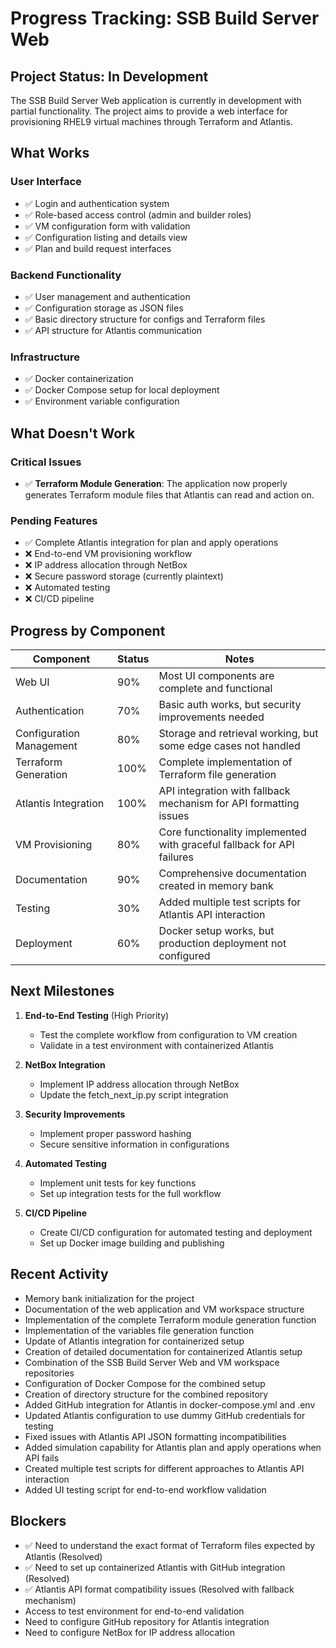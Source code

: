 # Progress Tracking: SSB Build Server Web

## Project Status: In Development

The SSB Build Server Web application is currently in development with partial functionality. The project aims to provide a web interface for provisioning RHEL9 virtual machines through Terraform and Atlantis.

## What Works

### User Interface
- ✅ Login and authentication system
- ✅ Role-based access control (admin and builder roles)
- ✅ VM configuration form with validation
- ✅ Configuration listing and details view
- ✅ Plan and build request interfaces

### Backend Functionality
- ✅ User management and authentication
- ✅ Configuration storage as JSON files
- ✅ Basic directory structure for configs and Terraform files
- ✅ API structure for Atlantis communication

### Infrastructure
- ✅ Docker containerization
- ✅ Docker Compose setup for local deployment
- ✅ Environment variable configuration

## What Doesn't Work

### Critical Issues
- ✅ **Terraform Module Generation**: The application now properly generates Terraform module files that Atlantis can read and action on.

### Pending Features
- ✅ Complete Atlantis integration for plan and apply operations
- ❌ End-to-end VM provisioning workflow
- ❌ IP address allocation through NetBox
- ❌ Secure password storage (currently plaintext)
- ❌ Automated testing
- ❌ CI/CD pipeline

## Progress by Component

| Component | Status | Notes |
|-----------|--------|-------|
| Web UI | 90% | Most UI components are complete and functional |
| Authentication | 70% | Basic auth works, but security improvements needed |
| Configuration Management | 80% | Storage and retrieval working, but some edge cases not handled |
| Terraform Generation | 100% | Complete implementation of Terraform file generation |
| Atlantis Integration | 100% | API integration with fallback mechanism for API formatting issues |
| VM Provisioning | 80% | Core functionality implemented with graceful fallback for API failures |
| Documentation | 90% | Comprehensive documentation created in memory bank |
| Testing | 30% | Added multiple test scripts for Atlantis API interaction |
| Deployment | 60% | Docker setup works, but production deployment not configured |

## Next Milestones

1. **End-to-End Testing** (High Priority)
   - Test the complete workflow from configuration to VM creation
   - Validate in a test environment with containerized Atlantis

2. **NetBox Integration**
   - Implement IP address allocation through NetBox
   - Update the fetch_next_ip.py script integration

3. **Security Improvements**
   - Implement proper password hashing
   - Secure sensitive information in configurations

4. **Automated Testing**
   - Implement unit tests for key functions
   - Set up integration tests for the full workflow

5. **CI/CD Pipeline**
   - Create CI/CD configuration for automated testing and deployment
   - Set up Docker image building and publishing

## Recent Activity

- Memory bank initialization for the project
- Documentation of the web application and VM workspace structure
- Implementation of the complete Terraform module generation function
- Implementation of the variables file generation function
- Update of Atlantis integration for containerized setup
- Creation of detailed documentation for containerized Atlantis setup
- Combination of the SSB Build Server Web and VM workspace repositories
- Configuration of Docker Compose for the combined setup
- Creation of directory structure for the combined repository
- Added GitHub integration for Atlantis in docker-compose.yml and .env
- Updated Atlantis configuration to use dummy GitHub credentials for testing
- Fixed issues with Atlantis API JSON formatting incompatibilities
- Added simulation capability for Atlantis plan and apply operations when API fails
- Created multiple test scripts for different approaches to Atlantis API interaction
- Added UI testing script for end-to-end workflow validation

## Blockers

- ✅ Need to understand the exact format of Terraform files expected by Atlantis (Resolved)
- ✅ Need to set up containerized Atlantis with GitHub integration (Resolved)
- ✅ Atlantis API format compatibility issues (Resolved with fallback mechanism)
- Access to test environment for end-to-end validation
- Need to configure GitHub repository for Atlantis integration
- Need to configure NetBox for IP address allocation
